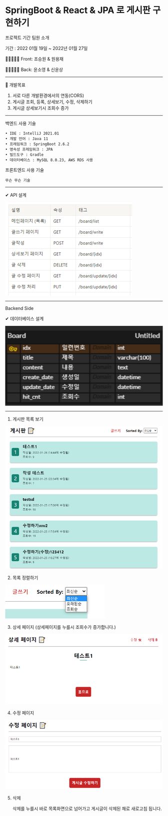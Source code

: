 # SpringBoot & React & JPA 로 게시판 구현하기

프로젝트 기간 팀원 소개

기간 : 2022 01월 19일 ~ 2022년 01월 27일

👨🏻‍🤝‍👨🏻 Front: 조승원 & 원용재

👨🏻‍🤝‍👨🏻 Back: 윤소영 & 신윤상

---

:dart: 개발목표

1. 서로 다른 개발환경에서의 연동(CORS)
2. 게시글 조회, 등록, 상세보기, 수정, 삭제하기
3. 게시글 상세보기시 조회수 증가

---

백엔드 사용 기술

    • IDE : IntelliJ 2021.01
    • 개발 언어 : Java 11
    • 프레임워크 : SpringBoot 2.6.2
    • 영속성 프레임워크 : JPA
    • 빌드도구 : Gradle
    • 데이터베이스 : MySQL 8.0.23, AWS RDS 사용

프론트엔드 사용 기술
```aidl
무슨 무슨 기술
```

---

✔ API 설계

![img.png](readMe/img.png)

---

Backend Side

✔ 데이터베이스 설계

![img_1.png](readMe/img_1.png)

---

1. 게시판 목록 보기

![img_2.png](readMe/img_2.png)


2. 목록 정렬하기

![img_3.png](readMe/img_3.png)



3. 상세 페이지 (상세페이지를 누를시 조회수가 증가합니다.)

![img_4.png](readMe/img_4.png)


4. 수정 페이지

![img_5.png](readMe/img_5.png)

5. 삭제

   삭제를 누를시 바로 목록화면으로 넘어가고 게시글이 삭제된 채로 새로고침 됩니다.


